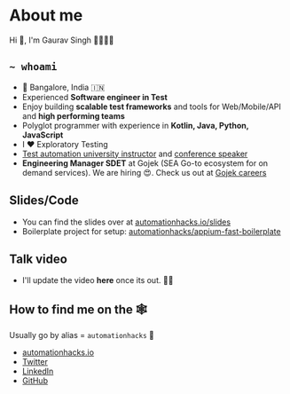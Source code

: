 # About me

Hi 👋, I'm Gaurav Singh 🧔🏻👨‍💻

## `~ whoami`

- 🏡 Bangalore, India 🇮🇳
- Experienced **Software engineer in Test**
- Enjoy building **scalable test frameworks** and tools for Web/Mobile/API and **high performing
  teams**
- Polyglot programmer with experience in **Kotlin, Java, Python, JavaScript**
- I ❤️ Exploratory Testing
- [Test automation university instructor](https://automationhacks.io/courses/) and
  [conference speaker](https://automationhacks.io/talks/)
- **Engineering Manager SDET** at Gojek (SEA Go-to ecosystem for on demand services). We are hiring
  😍. Check us out at [Gojek careers](https://career.gojek.com/)

## Slides/Code

- You can find the slides over at
  [automationhacks.io/slides](https://automationhacks.io/slides/2021/appium-conf/hello-appium-writing-your-first-tests/00-welcome/)
- Boilerplate project for setup:
  [automationhacks/appium-fast-boilerplate](https://github.com/automationhacks/appium-fast-boilerplate)

## Talk video

- I'll update the video **here** once its out. 🚀😉

## How to find me on the 🕸

Usually go by alias = `automationhacks` 🤖

- [automationhacks.io](https://automationhacks.io/)
- [Twitter](https://twitter.com/automationhacks)
- [LinkedIn](https://www.linkedin.com/in/automationhacks/)
- [GitHub](https://github.com/automationhacks)
